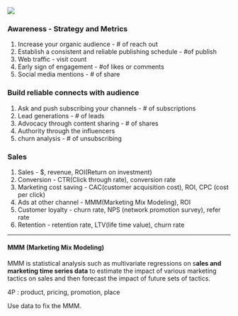 ![](https://raw.githubusercontent.com/FFFlora/data-science-notes/master/archived-pics/open-course/marketing-funnel.png)

### Awareness - Strategy and Metrics

1. Increase your organic audience - # of reach out
2. Establish a consistent and reliable publishing schedule - #of publish
3. Web traffic - visit count
4. Early sign of engagement - #of likes or comments
5. Social media mentions - # of share

### Build reliable connects with audience

1. Ask and push subscribing your channels - # of subscriptions 
2. Lead generations - # of leads
3. Advocacy through content sharing - # of shares
4. Authority through the influencers 
5. churn analysis - # of unsubscribing 

### Sales

1. Sales  - $, revenue, ROI(Return on investment)
2. Conversion - CTR(Click through rate), conversion rate 
3. Marketing cost saving - CAC(customer acquisition cost), ROI, CPC (cost per click)
4. Ads at other channel - MMM(Marketing Mix Modeling), ROI
5. Customer loyalty - churn rate, NPS (network promotion survey), refer rate
6. Retention - retention rate, LTV(life time value), churn rate

---

#### MMM (Marketing Mix Modeling)

MMM is statistical analysis such as multivariate regressions on s**ales and marketing time series data** to estimate the impact of various marketing tactics on sales and then forecast the impact of future sets of tactics.

4P : product, pricing, promotion, place

Use data to fix the MMM.

